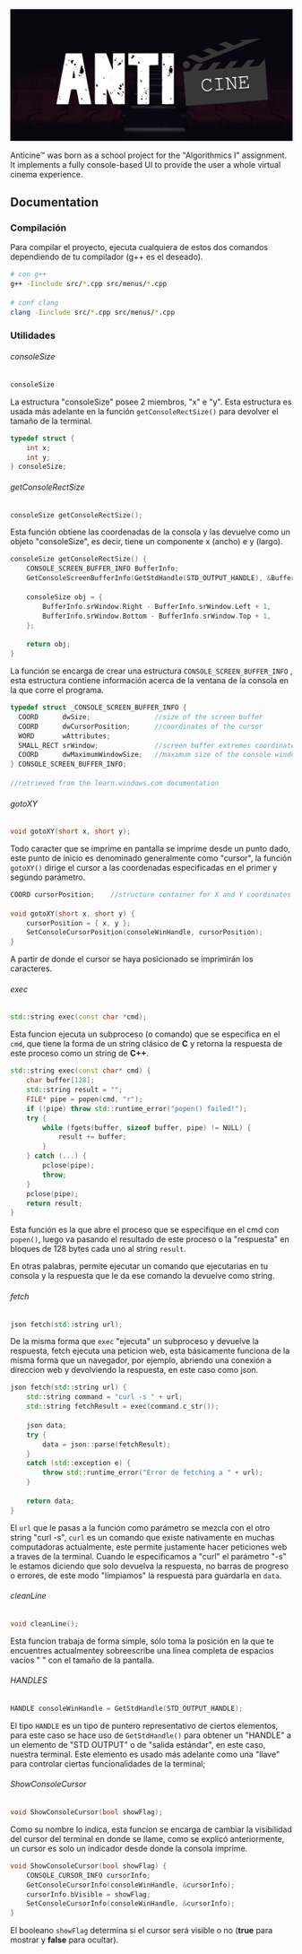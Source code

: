 <img src="./media/Anticine.png" title="" alt="" data-align="center">

Anticine™ was born as a school project for the "Algorithmics I" assignment. It implements a fully console-based UI to provide the user a whole virtual cinema experience.



## Documentation

### Compilación

Para compilar el proyecto, ejecuta cualquiera de estos dos comandos dependiendo de tu compilador (g++ es el deseado).

```bash
# con g++
g++ -Iinclude src/*.cpp src/menus/*.cpp

# conf clang
clang -Iinclude src/*.cpp src/menus/*.cpp
```

### Utilidades

###### consoleSize

```cpp
consoleSize
```

La estructura "consoleSize" posee  2 miembros, "x" e "y". Esta estructura es usada más adelante en la función `getConsoleRectSize()` para devolver el tamaño de la terminal.

```cpp
typedef struct {
    int x;
    int y;
} consoleSize;
```

###### getConsoleRectSize

```cpp
consoleSize getConsoleRectSize();
```

Esta función obtiene las coordenadas de la consola y las devuelve como un objeto "consoleSize", es decir, tiene un componente x (ancho) e y (largo).

```cpp
consoleSize getConsoleRectSize() {
    CONSOLE_SCREEN_BUFFER_INFO BufferInfo;
    GetConsoleScreenBufferInfo(GetStdHandle(STD_OUTPUT_HANDLE), &BufferInfo);

    consoleSize obj = {
        BufferInfo.srWindow.Right - BufferInfo.srWindow.Left + 1,
        BufferInfo.srWindow.Bottom - BufferInfo.srWindow.Top + 1,
    };

    return obj;
}
```

 La función se encarga de crear una estructura  `CONSOLE_SCREEN_BUFFER_INFO` ,  esta estructura contiene información acerca de la ventana de la consola en la que corre el programa.

```cpp
typedef struct _CONSOLE_SCREEN_BUFFER_INFO {
  COORD      dwSize;                //size of the screen buffer
  COORD      dwCursorPosition;      //coordinates of the cursor
  WORD       wAttributes;
  SMALL_RECT srWindow;              //screen buffer extremes coordinates
  COORD      dwMaximumWindowSize;   //maximum size of the console window
} CONSOLE_SCREEN_BUFFER_INFO;

//retrieved from the learn.windows.com documentation
```

###### gotoXY

```cpp
void gotoXY(short x, short y);
```

Todo caracter que se imprime en pantalla se imprime desde un punto dado, este punto de inicio es denominado generalmente como "cursor", la función `gotoXY()` dirige el cursor a las coordenadas especificadas en el primer y segundo parámetro.

```cpp
COORD cursorPosition;    //structure container for X and Y coordinates

void gotoXY(short x, short y) {
    cursorPosition = { x, y };
    SetConsoleCursorPosition(consoleWinHandle, cursorPosition);
}
```

A partir de donde el cursor se haya posicionado se imprimirán los caracteres.

###### exec

```cpp
std::string exec(const char *cmd);
```

Esta funcion ejecuta un subproceso (o comando) que se especifica en el `cmd`, que tiene la forma de un string clásico de **C** y retorna la respuesta de este proceso como un string de **C++**.

```cpp
std::string exec(const char* cmd) {
    char buffer[128];
    std::string result = "";
    FILE* pipe = popen(cmd, "r");
    if (!pipe) throw std::runtime_error("popen() failed!");
    try {
        while (fgets(buffer, sizeof buffer, pipe) != NULL) {
            result += buffer;
        }
    } catch (...) {
        pclose(pipe);
        throw;
    }
    pclose(pipe);
    return result;
}
```

Esta función es la que abre el proceso que se especifique en el cmd con `popen()`, luego va pasando el resultado de este proceso o la "respuesta" en bloques de 128 bytes cada uno al string `result`.

En otras palabras, permite ejecutar un comando que ejecutarias en tu consola y la respuesta que le da ese comando la devuelve como string.

###### fetch

```cpp
json fetch(std::string url);
```

De la misma forma que `exec` "ejecuta" un subproceso y devuelve la respuesta, fetch ejecuta una peticion web, esta básicamente funciona de la misma forma que un navegador, por ejemplo, abriendo una conexión a direccion web y devolviendo la respuesta, en este caso como json.

```cpp
json fetch(std::string url) {
    std::string command = "curl -s " + url;
    std::string fetchResult = exec(command.c_str());

    json data;
    try {
        data = json::parse(fetchResult);
    }
    catch (std::exception e) {
        throw std::runtime_error("Error de fetching a " + url);
    }

    return data;
}
```

El `url` que le pasas a la función como parámetro se mezcla con el otro string "curl -s", `curl` es un comando que existe nativamente en muchas computadoras actualmente, este permite justamente hacer peticiones web a traves de la terminal. Cuando le especificamos a "curl" el parámetro "-s" le estamos diciendo que solo devuelva la respuesta, no barras de progreso o errores, de este modo "limpiamos" la respuesta para guardarla en `data`.

###### cleanLine

```cpp
void cleanLine();
```

Esta funcion trabaja de forma simple, sólo toma la posición en la que te encuentres actualmentey sobreescribe una línea completa de espacios vacíos " " con el tamaño de la pantalla.

###### HANDLES

```cpp
HANDLE consoleWinHandle = GetStdHandle(STD_OUTPUT_HANDLE);
```

El tipo `HANDLE` es un tipo de puntero representativo de ciertos elementos, para este caso se hace uso de `GetStdHandle()` para obtener un "HANDLE" a un elemento de "STD OUTPUT" o de "salida estándar", en este caso, nuestra terminal. Este elemento es usado más adelante como una "llave" para controlar ciertas funcionalidades de la terminal;

###### ShowConsoleCursor

```cpp
void ShowConsoleCursor(bool showFlag);
```

Como su nombre lo indica, esta funcion se encarga de cambiar la visibilidad del cursor del terminal en donde se llame, como se explicó anteriormente, un cursor es solo un indicador desde donde la consola imprime.

```cpp
void ShowConsoleCursor(bool showFlag) {
    CONSOLE_CURSOR_INFO cursorInfo;
    GetConsoleCursorInfo(consoleWinHandle, &cursorInfo);
    cursorInfo.bVisible = showFlag;
    SetConsoleCursorInfo(consoleWinHandle, &cursorInfo);
}
```

El booleano `showFlag` determina si el cursor será visible o no (**true** para mostrar y **false** para ocultar).




